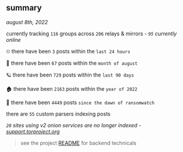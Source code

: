 
## summary
_august 8th, 2022_

currently tracking `116` groups across `206` relays & mirrors - _`95` currently online_

⏲ there have been `3` posts within the `last 24 hours`

🦈 there have been `67` posts within the `month of august`

🪐 there have been `729` posts within the `last 90 days`

🏚 there have been `2163` posts within the `year of 2022`

🦕 there have been `4449` posts `since the dawn of ransomwatch`

there are `55` custom parsers indexing posts

_`20` sites using v2 onion services are no longer indexed - [support.torproject.org](https://support.torproject.org/onionservices/v2-deprecation/)_

> see the project [README](https://github.com/joshhighet/ransomwatch#ransomwatch--) for backend technicals
